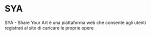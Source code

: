 # SYA
 SYA - Share Your Art è una piattaforma web che consente agli utenti registrati al sito di caricare le proprie opere
